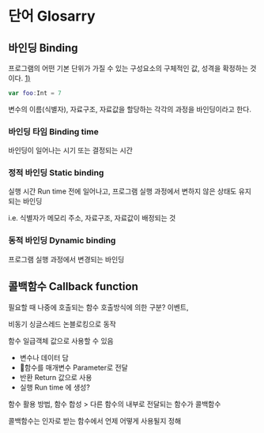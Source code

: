# 단어 Glosarry

## 바인딩 Binding

프로그램의 어떤 기본 단위가 가질 수 있는 구성요소의 구체적인 값, 성격을 확정하는 것이다. [1)](https://medium.com/pocs/%EB%B0%94%EC%9D%B8%EB%94%A9-binding-4a4a2f641b27)

```swift
var foo:Int = 7
```

변수의 이름(식별자), 자료구조, 자료값을 할당하는 각각의 과정을 바인딩이라고 한다.

### 바인딩 타임 Binding time

바인딩이 일어나는 시기 또는 결정되는 시간

### 정적 바인딩 Static binding

실행 시간 Run time 전에 일어나고, 프로그램 실행 과정에서 변하지 않은 상태도 유지되는 바인딩

i.e. 식별자가 메모리 주소, 자료구조, 자료값이 배정되는 것

### 동적 바인딩 Dynamic binding

프로그램 실행 과정에서 변경되는 바인딩

## 콜백함수 Callback function

필요할 때 나중에 호출되는 함수 호출방식에 의한 구분? 이벤트,&#x20;

비동기 싱글스레드 논블로킹으로 동작&#x20;

함수 일급객체 값으로 사용할 수 있음&#x20;

* 변수나 데이터 담
* 함수를 매개변수 Parameter로 전달
* 반환 Return 값으로 사용
* 실행 Run time 에 생성?&#x20;

함수 활용 방법, 함수 합성 > 다른 함수의 내부로 전달되는 함수가 콜백함수&#x20;

콜백함수는 인자로 받는 함수에서 언제 어떻게 사용될지 정해&#x20;
